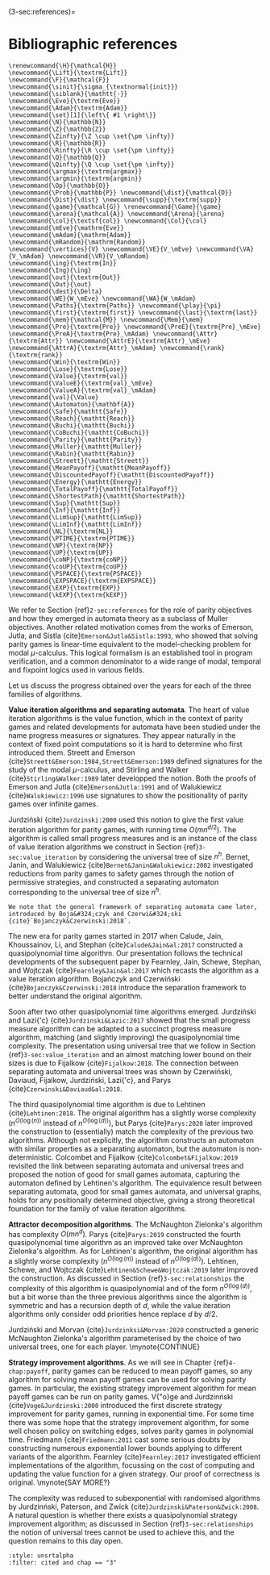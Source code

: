 (3-sec:references)=
# Bibliographic references

```{math}
\renewcommand{\H}{\mathcal{H}} 
\newcommand{\Lift}{\textrm{Lift}} 
\newcommand{\F}{\mathcal{F}} 
\newcommand{\sinit}{\sigma_{\textnormal{init}}}
\newcommand{\siblank}{\mathtt{-}}
\newcommand{\Eve}{\textrm{Eve}}
\newcommand{\Adam}{\textrm{Adam}}
\newcommand{\set}[1]{\left\{ #1 \right\}}
\newcommand{\N}{\mathbb{N}}
\newcommand{\Z}{\mathbb{Z}}
\newcommand{\Zinfty}{\Z \cup \set{\pm \infty}}
\newcommand{\R}{\mathbb{R}}
\newcommand{\Rinfty}{\R \cup \set{\pm \infty}}
\newcommand{\Q}{\mathbb{Q}}
\newcommand{\Qinfty}{\Q \cup \set{\pm \infty}}
\newcommand{\argmax}{\textrm{argmax}}
\newcommand{\argmin}{\textrm{argmin}}
\newcommand{\Op}{\mathbb{O}}
\newcommand{\Prob}{\mathbb{P}} \newcommand{\dist}{\mathcal{D}} \newcommand{\Dist}{\dist} \newcommand{\supp}{\textrm{supp}} 
\newcommand{\game}{\mathcal{G}} \renewcommand{\Game}{\game} \newcommand{\arena}{\mathcal{A}} \newcommand{\Arena}{\arena} 
\newcommand{\col}{\textsf{col}} \newcommand{\Col}{\col} 
\newcommand{\mEve}{\mathrm{Eve}}
\newcommand{\mAdam}{\mathrm{Adam}}
\newcommand{\mRandom}{\mathrm{Random}}
\newcommand{\vertices}{V} \newcommand{\VE}{V_\mEve} \newcommand{\VA}{V_\mAdam} \newcommand{\VR}{V_\mRandom} 
\newcommand{\ing}{\textrm{In}}
\newcommand{\Ing}{\ing}
\newcommand{\out}{\textrm{Out}}
\newcommand{\Out}{\out}
\newcommand{\dest}{\Delta} 
\newcommand{\WE}{W_\mEve} \newcommand{\WA}{W_\mAdam} 
\newcommand{\Paths}{\textrm{Paths}} \newcommand{\play}{\pi} \newcommand{\first}{\textrm{first}} \newcommand{\last}{\textrm{last}} 
\newcommand{\mem}{\mathcal{M}} \newcommand{\Mem}{\mem} 
\newcommand{\Pre}{\textrm{Pre}} \newcommand{\PreE}{\textrm{Pre}_\mEve} \newcommand{\PreA}{\textrm{Pre}_\mAdam} \newcommand{\Attr}{\textrm{Attr}} \newcommand{\AttrE}{\textrm{Attr}_\mEve} \newcommand{\AttrA}{\textrm{Attr}_\mAdam} \newcommand{\rank}{\textrm{rank}}
\newcommand{\Win}{\textrm{Win}} 
\newcommand{\Lose}{\textrm{Lose}} 
\newcommand{\Value}{\textrm{val}} 
\newcommand{\ValueE}{\textrm{val}_\mEve} 
\newcommand{\ValueA}{\textrm{val}_\mAdam}
\newcommand{\val}{\Value} 
\newcommand{\Automaton}{\mathbf{A}} 
\newcommand{\Safe}{\mathtt{Safe}}
\newcommand{\Reach}{\mathtt{Reach}} 
\newcommand{\Buchi}{\mathtt{Buchi}} 
\newcommand{\CoBuchi}{\mathtt{CoBuchi}} 
\newcommand{\Parity}{\mathtt{Parity}} 
\newcommand{\Muller}{\mathtt{Muller}} 
\newcommand{\Rabin}{\mathtt{Rabin}} 
\newcommand{\Streett}{\mathtt{Streett}} 
\newcommand{\MeanPayoff}{\mathtt{MeanPayoff}} 
\newcommand{\DiscountedPayoff}{\mathtt{DiscountedPayoff}}
\newcommand{\Energy}{\mathtt{Energy}}
\newcommand{\TotalPayoff}{\mathtt{TotalPayoff}}
\newcommand{\ShortestPath}{\mathtt{ShortestPath}}
\newcommand{\Sup}{\mathtt{Sup}}
\newcommand{\Inf}{\mathtt{Inf}}
\newcommand{\LimSup}{\mathtt{LimSup}}
\newcommand{\LimInf}{\mathtt{LimInf}}
\newcommand{\NL}{\textrm{NL}}
\newcommand{\PTIME}{\textrm{PTIME}}
\newcommand{\NP}{\textrm{NP}}
\newcommand{\UP}{\textrm{UP}}
\newcommand{\coNP}{\textrm{coNP}}
\newcommand{\coUP}{\textrm{coUP}}
\newcommand{\PSPACE}{\textrm{PSPACE}}
\newcommand{\EXPSPACE}{\textrm{EXPSPACE}}
\newcommand{\EXP}{\textrm{EXP}}
\newcommand{\kEXP}{\textrm{kEXP}}
```
We refer to Section {ref}`2-sec:references` for the role of parity objectives and how they emerged in automata theory as a subclass of Muller objectives.
Another related motivation comes from the works of Emerson, Jutla, and Sistla {cite}`Emerson&Jutla&Sistla:1993`,
who showed that solving parity games is linear-time equivalent to the model-checking problem for modal $\mu$-calculus.
This logical formalism is an established tool in program verification, and a common denominator to a wide range of modal, temporal and fixpoint logics used in various fields.


Let us discuss the progress obtained over the years for each of the three families of algorithms.


**Value iteration algorithms and separating automata**.
The heart of value iteration algorithms is the value function, which in the context of parity games and related developments for automata
have been studied under the name progress measures or signatures.
They appear naturally in the context of fixed point computations so it is hard to determine who first introduced them.
Streett and Emerson {cite}`Streett&Emerson:1984,Streett&Emerson:1989` defined signatures for the study of the modal $\mu$-calculus,
and Stirling and Walker {cite}`Stirling&Walker:1989` later developped the notion.
Both the proofs of Emerson and Jutla {cite}`Emerson&Jutla:1991` and of Walukiewicz {cite}`Walukiewicz:1996` use signatures to show the positionality of parity games over infinite games.

Jurdzi&#324;ski {cite}`Jurdzinski:2000` used this notion to give the first value iteration algorithm for parity games, 
with running time $O(m n^{d/2})$.
The algorithm is called small progress measures and is an instance of the class of value iteration algorithms we construct 
in Section {ref}`3-sec:value_iteration` by considering the universal tree of size $n^h$.
Bernet, Janin, and Walukiewicz {cite}`Bernet&Janin&Walukiewicz:2002` investigated reductions from parity games to safety games
through the notion of permissive strategies, and constructed a separating automaton corresponding to the universal tree of size $n^h$.

```{margin}
We note that the general framework of separating automata came later, introduced by Boja&#324;czyk and Czerwi&#324;ski {cite}`Bojanczyk&Czerwinski:2018`.
```


The new era for parity games started in 2017 when Calude, Jain, Khoussainov, Li, and Stephan {cite}`Calude&Jain&al:2017` constructed a quasipolynomial time algorithm. 
Our presentation follows the technical developments of the subsequent paper by Fearnley, Jain, Schewe, Stephan, and Wojtczak {cite}`Fearnley&Jain&al:2017` which recasts the algorithm as a value iteration algorithm.
Boja&#324;czyk and Czerwi&#324;ski {cite}`Bojanczyk&Czerwinski:2018` introduce the separation framework to better understand the original algorithm.

Soon after two other quasipolynomial time algorithms emerged.
Jurdzi&#324;ski and Lazi{\'c} {cite}`Jurdzinski&Lazic:2017` showed that the small progress measure algorithm can be adapted to a succinct progress measure algorithm, matching (and slightly improving) the quasipolynomial time complexity.
The presentation using universal tree that we follow in Section {ref}`3-sec:value_iteration` and an almost matching lower bound on their sizes is due to Fijalkow {cite}`Fijalkow:2018`.
The connection between separating automata and universal trees was shown by Czerwi&#324;ski, Daviaud, Fijalkow, Jurdzi&#324;ski, Lazi{\'c}, and Parys {cite}`Czerwinski&Daviaud&al:2018`. 

The third quasipolynomial time algorithm is due to Lehtinen {cite}`Lehtinen:2018`.
The original algorithm has a slightly worse complexity ($n^{O(\log(n))}$ instead of $n^{O(\log(d))}$),
but Parys {cite}`Parys:2020` later improved the construction to (essentially) match the complexity of the previous two algorithms.
Although not explicitly, the algorithm constructs an automaton with similar properties as a separating automaton,
but the automaton is non-deterministic.
Colcombet and Fijalkow {cite}`Colcombet&Fijalkow:2019` revisited the link between separating automata and universal trees
and proposed the notion of good for small games automata, capturing the automaton defined by Lehtinen's algorithm.
The equivalence result between separating automata, good for small games automata, and universal graphs, holds for any positionally determined objective, giving a strong theoretical foundation for the family of value iteration algorithms.


**Attractor decomposition algorithms**.
The McNaughton Zielonka's algorithm has complexity $O(m n^d)$.
Parys {cite}`Parys:2019` constructed the fourth quasipolynomial time algorithm as an improved take over McNaughton Zielonka's algorithm.
As for Lehtinen's algorithm, the original algorithm has a slightly worse complexity ($n^{O(\log(n))}$ instead of $n^{O(\log(d))}$).
Lehtinen, Schewe, and Wojtczak {cite}`Lehtinen&Schewe&Wojtczak:2019` later improved the construction.
As discussed in Section {ref}`3-sec:relationships` the complexity of this algorithm is quasipolynomial and of the form $n^{O(\log(d))}$,
but a bit worse than the three previous algorithms since the algorithm is symmetric and has a recursion depth of $d$,
while the value iteration algorithms only consider odd priorities hence replace $d$ by $d/2$.

Jurdzi&#324;ski and Morvan {cite}`Jurdzinksi&Morvan:2020` constructed a generic McNaughton Zielonka's algorithm parameterised by the choice of two universal trees, one for each player.
\mynote{CONTINUE}



**Strategy improvement algorithms**.
As we will see in Chapter {ref}`4-chap:payoff`, parity games can be reduced to mean payoff games,
so any algorithm for solving mean payoff games can be used for solving parity games.
In particular, the existing strategy improvement algorithm for mean payoff games can be run on parity games. 
V{\"o}ge and Jurdzin&#324;ski {cite}`Voge&Jurdzinski:2000` introduced the first discrete strategy improvement for parity games,
running in exponential time.
For some time there was some hope that the strategy improvement algorithm, for some well chosen policy on switching edges,
solves parity games in polynomial time.
Friedmann {cite}`Friedmann:2011` cast some serious doubts by constructing numerous exponential lower bounds applying to different variants of the algorithm.
Fearnley {cite}`Fearnley:2017` investigated efficient implementations of the algorithm, focussing on the cost of computing and updating the value function for a given strategy.
Our proof of correctness is original. \mynote{SAY MORE?}

The complexity was reduced to subexponential with randomised algorithms 
by Jurdzin&#324;ski, Paterson, and Zwick {cite}`Jurdzinski&Paterson&Zwick:2008`.
A natural question is whether there exists a quasipolynomial strategy improvement algorithm; 
as discussed in Section {ref}`3-sec:relationships` the notion of universal trees cannot be used to achieve this,
and the question remains to this day open.


```{bibliography}
:style: unsrtalpha
:filter: cited and chap == "3"
```